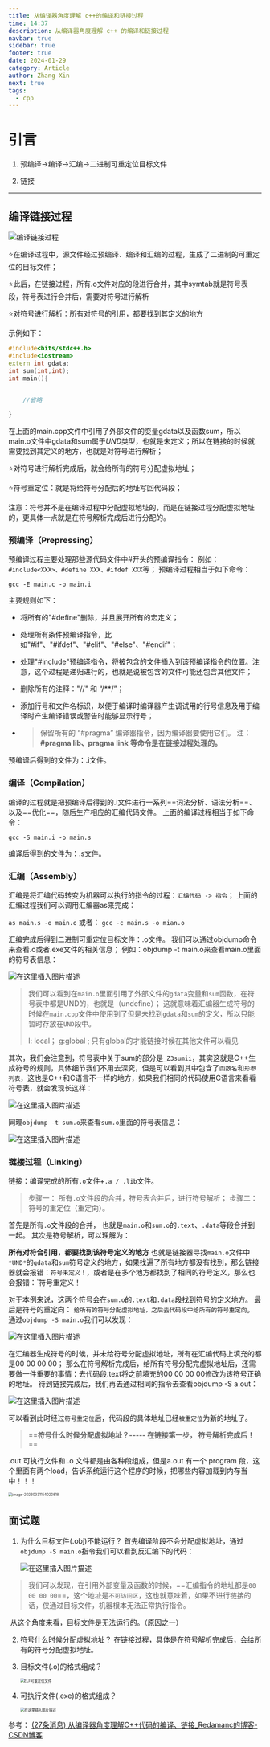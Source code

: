 ```yaml
---
title: 从编译器角度理解 c++的编译和链接过程
time: 14:37
description: 从编译器角度理解 c++ 的编译和链接过程
navbar: true
sidebar: true
footer: true
date: 2024-01-29
category: Article
author: Zhang Xin
next: true
tags:
  - cpp
---
```

# 引言

1. 预编译->编译->汇编->二进制可重定位目标文件

2. 链接
---

## 编译链接过程

![编译链接过程](https://img-blog.csdnimg.cn/img_convert/8aae6ce1a4724605c6176c02d385ce0d.png)

⭐在编译过程中，源文件经过预编译、编译和汇编的过程，生成了二进制的可重定位的目标文件；

⭐此后，在链接过程，所有.o文件对应的段进行合并，其中symtab就是符号表段，符号表进行合并后，需要对符号进行解析

⭐对符号进行解析：所有对符号的引用，都要找到其定义的地方

示例如下：

```cpp
#include<bits/stdc++.h>
#include<iostream>
extern int gdata;
int sum(int,int);
int main(){
    

    //省略 

}
```

在上面的main.cpp文件中引用了外部文件的变量gdata以及函数sum，所以main.o文件中gdata和sum属于*UND*类型，也就是未定义；所以在链接的时候就需要找到其定义的地方，也就是对符号进行解析；

⭐对符号进行解析完成后，就会给所有的符号分配虚拟地址；

⭐符号重定位：就是将给符号分配后的地址写回代码段；

注意：符号并不是在编译过程中分配虚拟地址的，而是在链接过程分配虚拟地址的，更具体一点就是在符号解析完成后进行分配的。



### 预编译（Prepressing）

预编译过程主要处理那些源代码文件中#开头的预编译指令：
例如：`#include<XXX>、#define XXX、#ifdef XXX`等；
预编译过程相当于如下命令：

```
gcc -E main.c -o main.i
```

主要规则如下：

* 将所有的"#define"删除，并且展开所有的宏定义；

* 处理所有条件预编译指令，比如"#if"、"#ifdef"、"#elif"、"#else"、"#endif"；

* 处理"#include"预编译指令，将被包含的文件插入到该预编译指令的位置。注意，这个过程是递归进行的，也就是说被包含的文件可能还包含其他文件；

* 删除所有的注释："//" 和 “/**/”；

* 添加行号和文件名标识，以便于编译时编译器产生调试用的行号信息及用于编译时产生编译错误或警告时能够显示行号；

* > 保留所有的 “#pragma” 编译器指令，因为编译器要使用它们。
  > 注：
  > **#pragma lib、pragma link**
  > **等命令是在链接过程处理的。**

预编译后得到的文件为：.i文件。

### 编译（Compilation）

编译的过程就是把预编译后得到的.i文件进行一系列==词法分析、语法分析==、以及==优化==，随后生产相应的汇编代码文件。
上面的编译过程相当于如下命令：

```
gcc -S main.i -o main.s
```

编译后得到的文件为：.s文件。

### 汇编（Assembly）

汇编是将汇编代码转变为机器可以执行的指令的过程：`汇编代码 -> 指令`；
上面的汇编过程我们可以调用汇编器as来完成：

`as main.s -o main.o`
或者：
`gcc -c main.s -o mian.o`

汇编完成后得到二进制可重定位目标文件：.o文件。
我们可以通过objdump命令来查看.o或者.exe文件的相关信息；
例如：objdump -t main.o来查看main.o里面的符号表信息：

![在这里插入图片描述](https://img-blog.csdnimg.cn/20210426211345647.png?x-oss-process=image/watermark,type_ZmFuZ3poZW5naGVpdGk,shadow_10,text_aHR0cHM6Ly9ibG9nLmNzZG4ubmV0L20wXzQ2MzA4Mjcz,size_16,color_FFFFFF,t_70)

> 我们可以看到在`main.o`里面引用了外部文件的`gdata`变量和`sum`函数，在符号表中都是UND的，也就是（undefine）；
> 这就意味着汇编器生成符号的时候在`main.cpp`文件中使用到了但是未找到`gdata`和`sum`的定义，所以只能暂时存放在`UND`段中。
>
> l: local； g:global ;  只有global的才能链接时候在其他文件可以看见

其次，我们会注意到，符号表中关于sum的部分是`_Z3sumii`，其实这就是C++生成符号的规则，具体细节我们不用去深究，但是可以看到其中包含了`函数名`和`形参列表`，这也是C++和C语言不一样的地方，如果我们相同的代码使用C语言来看看符号表，就会发现长这样：

![在这里插入图片描述](https://img-blog.csdnimg.cn/20210426214307232.png?x-oss-process=image/watermark,type_ZmFuZ3poZW5naGVpdGk,shadow_10,text_aHR0cHM6Ly9ibG9nLmNzZG4ubmV0L20wXzQ2MzA4Mjcz,size_16,color_FFFFFF,t_70)

同理`objdump -t sum.o`来查看`sum.o`里面的符号表信息：

![在这里插入图片描述](https://img-blog.csdnimg.cn/20210426211604733.png?x-oss-process=image/watermark,type_ZmFuZ3poZW5naGVpdGk,shadow_10,text_aHR0cHM6Ly9ibG9nLmNzZG4ubmV0L20wXzQ2MzA4Mjcz,size_16,color_FFFFFF,t_70)

### 链接过程（Linking）

链接：编译完成的所有`.o`文件+`.a / .lib`文件。

> 步骤一：
> 所有`.o`文件段的合并，符号表合并后，进行符号解析；
> 步骤二：
> 符号的重定位（重定向）。

首先是所有`.o`文件段的合并，
也就是`main.o`和`sum.o`的`.text`、`.data`等段合并到一起。
其次是符号解析，可以理解为：

**所有对符合引用，都要找到该符号定义的地方**
也就是链接器寻找`main.o`文件中`*UND*`的`gdata`和`sum`符号定义的地方，如果找遍了所有地方都没有找到，那么链接器就会报错：`符号未定义！`，或者是在多个地方都找到了相同的符号定义，那么也会报错：`符号重定义！

对于本例来说，这两个符号会在`sum.o`的`.text`和`.data`段找到符号的定义地方。
最后是符号的重定向：
`给所有的符号分配虚拟地址，之后去代码段中给所有的符号重定向`。
通过`objdump -S main.o`我们可以发现：

![在这里插入图片描述](https://img-blog.csdnimg.cn/20210426220405631.png?x-oss-process=image/watermark,type_ZmFuZ3poZW5naGVpdGk,shadow_10,text_aHR0cHM6Ly9ibG9nLmNzZG4ubmV0L20wXzQ2MzA4Mjcz,size_16,color_FFFFFF,t_70)

在汇编器生成符号的时候，并未给符号分配虚拟地址，所有在汇编代码上填充的都是00 00 00 00；
那么在符号解析完成后，给所有符号分配完虚拟地址后，还需要做一件重要的事情：去代码段.text将之前填充的00 00 00 00修改为该符号正确的地址。
待到链接完成后，我们再去通过相同的指令去查看objdump -S a.out：

![在这里插入图片描述](https://img-blog.csdnimg.cn/20210426224230449.png?x-oss-process=image/watermark,type_ZmFuZ3poZW5naGVpdGk,shadow_10,text_aHR0cHM6Ly9ibG9nLmNzZG4ubmV0L20wXzQ2MzA4Mjcz,size_16,color_FFFFFF,t_70)

可以看到此时经过`符号重定位`后，代码段的具体地址已经`被重定位`为新的地址了。

> ==**符号什么时候分配虚拟地址？----- 在链接第一步， 符号解析完成后！**==

.out 可执行文件和 .o 文件都是由各种段组成，但是a.out 有一个 program 段，这个里面有两个load，告诉系统运行这个程序的时候，把哪些内容加载到内存当中！！！

<img src="https://mdimagehosting.oss-cn-shanghai.aliyuncs.com/img/image-20230331154020818.png" alt="image-20230331154020818" style="zoom:50%;" />



## 面试题

1. 为什么目标文件(.obj)不能运行？
   首先编译阶段不会分配虚拟地址，通过`objdump -S main.o`指令我们可以看到反汇编下的代码：

   ![在这里插入图片描述](https://img-blog.csdnimg.cn/20210426220405631.png?x-oss-process=image/watermark,type_ZmFuZ3poZW5naGVpdGk,shadow_10,text_aHR0cHM6Ly9ibG9nLmNzZG4ubmV0L20wXzQ2MzA4Mjcz,size_16,color_FFFFFF,t_70)

> ​	我们可以发现，在引用外部变量及函数的时候，==汇编指令的地址都是`00 00 00 00`==，这个地址是`不可访问区`，这也就意味着，如果不进行链接的话，仅通过目标文件，机器根本无法正常执行指令。

​	从这个角度来看，目标文件是无法运行的。（原因之一）

2. 符号什么时候分配虚拟地址？
   在链接过程，具体是在符号解析完成后，会给所有的符号分配虚拟地址。

3. 目标文件(.o)的格式组成？

   <img src="https://img-blog.csdnimg.cn/20210426214834509.png?x-oss-process=image/watermark,type_ZmFuZ3poZW5naGVpdGk,shadow_10,text_aHR0cHM6Ly9ibG9nLmNzZG4ubmV0L20wXzQ2MzA4Mjcz,size_16,color_FFFFFF,t_70" alt="ELF可重定位文件" style="zoom:50%;" />

4. 可执行文件(.exe)的格式组成？

   <img src="https://img-blog.csdnimg.cn/20210426224922655.png?x-oss-process=image/watermark,type_ZmFuZ3poZW5naGVpdGk,shadow_10,text_aHR0cHM6Ly9ibG9nLmNzZG4ubmV0L20wXzQ2MzA4Mjcz,size_16,color_FFFFFF,t_70" alt="在这里插入图片描述" style="zoom:50%;" />





参考： [(27条消息) 从编译器角度理解C++代码的编译、链接_Redamanc的博客-CSDN博客](https://blog.csdn.net/m0_46308273/article/details/116144380)

